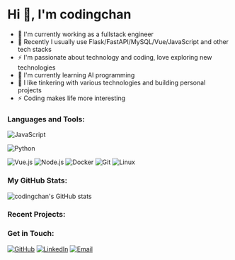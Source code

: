 # Hi 👋, I'm codingchan

* 🔭 I'm currently working as a fullstack engineer
* 🔧 Recently I usually use Flask/FastAPI/MySQL/Vue/JavaScript and other tech stacks
* ⚡ I'm passionate about technology and coding, love exploring new technologies
* 🌱 I'm currently learning AI programming
* 🤔 I like tinkering with various technologies and building personal projects
* ⚡️ Coding makes life more interesting

### Languages and Tools:

![JavaScript](https://img.shields.io/badge/-JavaScript-F7DF1E?style=flat-square&logo=javascript&logoColor=black)
<!-- ![TypeScript](https://img.shields.io/badge/-TypeScript-3178C6?style=flat-square&logo=typescript&logoColor=white) -->
![Python](https://img.shields.io/badge/-Python-3776AB?style=flat-square&logo=python&logoColor=white)
<!-- ![Go](https://img.shields.io/badge/-Go-00ADD8?style=flat-square&logo=go&logoColor=white) -->
<!-- ![React](https://img.shields.io/badge/-React-61DAFB?style=flat-square&logo=react&logoColor=black) -->
![Vue.js](https://img.shields.io/badge/-Vue.js-4FC08D?style=flat-square&logo=vue.js&logoColor=white)
![Node.js](https://img.shields.io/badge/-Node.js-339933?style=flat-square&logo=node.js&logoColor=white)
![Docker](https://img.shields.io/badge/-Docker-2496ED?style=flat-square&logo=docker&logoColor=white)
![Git](https://img.shields.io/badge/-Git-F05032?style=flat-square&logo=git&logoColor=white)
![Linux](https://img.shields.io/badge/-Linux-FCC624?style=flat-square&logo=linux&logoColor=black)

### My GitHub Stats:

![codingchan's GitHub stats](https://github-readme-stats.vercel.app/api?username=codingchan&show_icons=true&theme=radical)

### Recent Projects:

### Get in Touch:

[![GitHub](https://img.shields.io/badge/-GitHub-181717?style=flat-square&logo=github)](https://github.com/codingchan)
[![LinkedIn](https://img.shields.io/badge/-LinkedIn-0077B5?style=flat-square&logo=linkedin&logoColor=white)](https://linkedin.com/in/codingchan)
[![Email](https://img.shields.io/badge/-Email-D14836?style=flat-square&logo=gmail&logoColor=white)](mailto:your.email@example.com)
